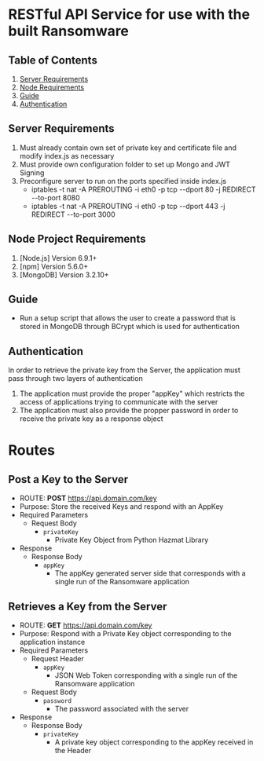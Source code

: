 # RESTful API Service for use with the built Ransomware
## Table of Contents
1. [Server Requirements](#server_requirements)
2. [Node Requirements](#node_requirements)
3. [Guide](#guide)
4. [Authentication](#authentication)

<a name="server_requirements"></a>
## Server Requirements
1. Must already contain own set of private key and certificate file and modify index.js as necessary
2. Must provide own configuration folder to set up Mongo and JWT Signing
3. Preconfigure server to run on the ports specified inside index.js
	* iptables -t nat -A PREROUTING -i eth0 -p tcp --dport 80 -j REDIRECT --to-port 8080
	* iptables -t nat -A PREROUTING -i eth0 -p tcp --dport 443 -j REDIRECT --to-port 3000

<a name="node_requirements"></a>
## Node Project Requirements
1. [Node.js] Version 6.9.1+
2. [npm] Version 5.6.0+
3. [MongoDB] Version 3.2.10+

<a name="guide"></a>
## Guide
* Run a setup script that allows the user to create a password that is stored in MongoDB through BCrypt 
which is used for authentication

<a name="authentication"></a>
## Authentication
In order to retrieve the private key from the Server, the application must pass through two layers of authentication
1. The application must provide the proper "appKey" which restricts the access of applications trying to communicate with the server
2. The application must also provide the propper password in order to receive the private key as a response object

<a name="routes"></a>
# Routes

<a name="post-key"></a>
## Post a Key to the Server
* ROUTE: __POST__ https://api.domain.com/key
* Purpose: Store the received Keys and respond with an AppKey
* Required Parameters
	* Request Body
		* `privateKey`
			* Private Key Object from Python Hazmat Library
* Response
	* Response Body
		* `appKey`
			* The appKey generated server side that corresponds with a single run of the Ransomware application

<a name="get-key"></a>
## Retrieves a Key from the Server
* ROUTE: __GET__ https://api.domain.com/key
* Purpose: Respond with a Private Key object corresponding to the application instance
* Required Parameters
	* Request Header
		* `appKey`
			* JSON Web Token corresponding with a single run of the Ransomware application
	* Request Body
		* `password`
			* The password associated with the server
* Response
	* Response Body
		* `privateKey`
			* A private key object corresponding to the appKey received in the Header
